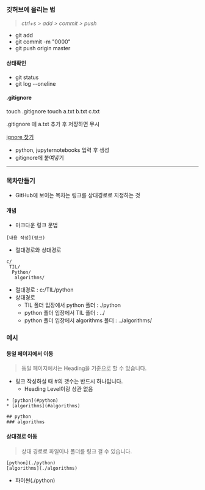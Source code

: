 
### 깃허브에 올리는 법 
> *ctrl+s  > add > commit > push*
- git add
- git commit -m "0000"
- git push origin master

#### 상태확인
- git status
- git log --oneline

#### .gitignore

touch .gitignore
touch a.txt b.txt c.txt

.gitignore 에 a.txt 추가 후 저장하면 무시 

[ignore 찾기](www.total.com)
- python, jupyternotebooks 입력 후 생성 
- gitignore에 붙여넣기

---

### 목차만들기 
- GitHub에 보이는 목차는 링크를 상대경로로 지정하는 것 

#### 개념 
- 마크다운 링크 문법 
```
[내용 작성](링크)
```
- 절대경로와 상대경로 
```
c/
 TIL/
  Python/
   algorithms/
```
- 절대경로 : c:/TIL/python
- 상대경로 
    - TIL 폴더 입장에서 python 폴더 : ./python
    - python 폴더 입장에서 TIL 폴더 : ../
    - python 폴더 입장에서 algorithms 폴더 : ../algorithms/

### 예시
#### 동일 페이지에서 이동 
> 동일 페이지에서는 Heading을 기준으로 할 수 있습니다. 
- 링크 작성하실 때 #의 갯수는 반드시 하나입니다. 
    - Heading Level이랑 상관 없음

```
* [python](#python)
* [algorithms](#algorithms)

## python
### algorithms
```
#### 상대경로 이동 
> 상대 경로로 파일이나 폴더를 링크 걸 수 있습니다. 
```
[python](./python)
[algorithms](./algorithms)
```
- 파이썬(./python)


